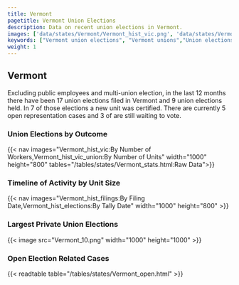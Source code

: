 ```yaml
---
title: Vermont
pagetitle: Vermont Union Elections
description: Data on recent union elections in Vermont.
images: ['data/states/Vermont/Vermont_hist_vic.png', 'data/states/Vermont/Vermont_hist_size.png', 'data/states/Vermont/Vermont_10.png']
keywords: ["Vermont union elections", "Vermont unions","Union elections"]
weight: 1
---
```

##  Vermont

Excluding public employees and multi-union election, in the last 12 months there have been 17 union elections filed in Vermont and 9 union elections held. In 7 of those elections a new unit was certified. There are currently 5 open representation cases and 3 of are still waiting to vote.

### Union Elections by Outcome
{{< nav images="Vermont_hist_vic:By Number of Workers,Vermont_hist_vic_union:By Number of Units" width="1000" height="800" tables="/tables/states/Vermont_stats.html:Raw Data">}}

### Timeline of Activity by Unit Size
{{< nav images="Vermont_hist_filings:By Filing Date,Vermont_hist_elections:By Tally Date" width="1000" height="800" >}}

### Largest Private Union Elections
{{< image src="Vermont_10.png" width="1000" height="1000"  >}}

### Open Election Related Cases
{{< readtable table="/tables/states/Vermont_open.html" >}}

